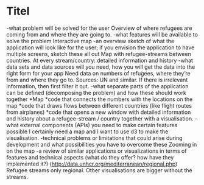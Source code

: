 # Titel

-what problem will be solved for the user
Overview of where refugees are coming from and where they are going to.
-what features will be available to solve the problem
Interactive map
-an overview sketch of what the application will look like for the user; if you envision the application to have multiple screens, sketch these all out
Map with refugee-streams between countries. At every stream/country: detailed information and history
-what data sets and data sources will you need, how you will get the data into the right form for your app
Need data on numbers of refugees, where they’re from and where they go to. Sources: UN and similar. If there is irrelevant information, then first filter it out.
-what separate parts of the application can be defined (decomposing the problem) and how these should work together
*Map
*code that connects the numbers with the locations on the map
*code that draws flows between different countries (like flight routes from airplanes)
*code that opens a new window with detailed information and history about a refugee-stream / country together with a visualisation.
-what external components (APIs) you need to make certain features possible
I certainly need a map and I want to use d3 to make the visualisation.
-technical problems or limitations that could arise during development and what possibilities you have to overcome these
Zooming in on the map
-a review of similar applications or visualizations in terms of features and technical aspects (what do they offer? how have they implemented it?)
(http://data.unhcr.org/mediterranean/regional.php) Refugee streams only regional. Other visualisations are bigger without the streams.